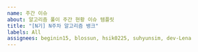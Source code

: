 ```yaml
---
name: 주간 이슈
about: 알고리즘 풀이 주간 현황 이슈 템플릿
title: "[N기] N주차 알고리즘 뱅크"
labels: All
assignees: beginin15, blossun, hsik0225, suhyunsim, dev-Lena
---
```

